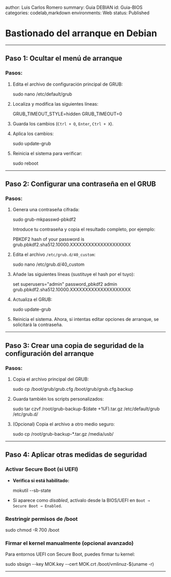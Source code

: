 author: Luis Carlos Romero
summary: Guia DEBIAN
id: Guia-BIOS
categories: codelab,markdown
environments: Web
status: Published

# Bastionado del arranque en Debian

---

## Paso 1: Ocultar el menú de arranque

### Pasos:

1. Edita el archivo de configuración principal de GRUB:

   sudo nano /etc/default/grub

2. Localiza y modifica las siguientes líneas:

   GRUB_TIMEOUT_STYLE=hidden
   GRUB_TIMEOUT=0   

3. Guarda los cambios (`Ctrl + O`, `Enter`, `Ctrl + X`).

4. Aplica los cambios:

   sudo update-grub   

5. Reinicia el sistema para verificar:

   sudo reboot   

---

## Paso 2: Configurar una contraseña en el GRUB

### Pasos:

1. Genera una contraseña cifrada:
   
   sudo grub-mkpasswd-pbkdf2
   
   Introduce tu contraseña y copia el resultado completo, por ejemplo:
   
   PBKDF2 hash of your password is grub.pbkdf2.sha512.10000.XXXXXXXXXXXXXXXXXXXX

2. Edita el archivo `/etc/grub.d/40_custom`:

   sudo nano /etc/grub.d/40_custom
   
3. Añade las siguientes líneas (sustituye el hash por el tuyo):
   
   set superusers="admin"
   password_pbkdf2 admin grub.pbkdf2.sha512.10000.XXXXXXXXXXXXXXXXXXXX

4. Actualiza el GRUB:
   
   sudo update-grub

5. Reinicia el sistema. Ahora, si intentas editar opciones de arranque, se solicitará la contraseña.

---

## Paso 3: Crear una copia de seguridad de la configuración del arranque

### Pasos:

1. Copia el archivo principal del GRUB:

   sudo cp /boot/grub/grub.cfg /boot/grub/grub.cfg.backup
   
2. Guarda también los scripts personalizados:
   
   sudo tar czvf /root/grub-backup-$(date +%F).tar.gz /etc/default/grub /etc/grub.d/

3. (Opcional) Copia el archivo a otro medio seguro:
   
   sudo cp /root/grub-backup-*.tar.gz /media/usb/

---

## Paso 4: Aplicar otras medidas de seguridad

### Activar Secure Boot (si UEFI)

* **Verifica si está habilitado:**
  
  mokutil --sb-state
  
* Si aparece como *disabled*, actívalo desde la BIOS/UEFI en `Boot → Secure Boot → Enabled`.

### Restringir permisos de /boot

sudo chmod -R 700 /boot

### Firmar el kernel manualmente (opcional avanzado)

Para entornos UEFI con Secure Boot, puedes firmar tu kernel:

sudo sbsign --key MOK.key --cert MOK.crt /boot/vmlinuz-$(uname -r)

---
